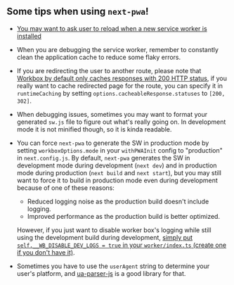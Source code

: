 ## Some tips when using `next-pwa`!

- [You may want to ask user to reload when a new service worker is installed](/examples/lifecycle/pages/index.tsx#L20-L41)

- When you are debugging the service worker, remember to constantly clean the application cache to reduce some flaky errors.

- If you are redirecting the user to another route, please note that [Workbox by default only caches responses with 200 HTTP status](https://developer.chrome.com/docs/workbox/modules/workbox-cacheable-response#what_are_the_defaults), if you really want to cache redirected page for the route, you can specify it in `runtimeCaching` by setting `options.cacheableResponse.statuses` to `[200, 302]`.

- When debugging issues, sometimes you may want to format your generated `sw.js` file to figure out what's really going on. In development mode it is not minified though, so it is kinda readable.

- You can force `next-pwa` to generate the SW in production mode by setting `workboxOptions.mode` in your `withPWAInit` config to "production" in `next.config.js`. By default, `next-pwa` generates the SW in development mode during development (`next dev`) and in production mode during production (`next build` and `next start`), but you may still want to force it to build in production mode even during development because of one of these reasons:

  - Reduced logging noise as the production build doesn't include logging.
  - Improved performance as the production build is better optimized.

  However, if you just want to disable worker box's logging while still using the development build during development, [simply put `self.__WB_DISABLE_DEV_LOGS = true` in your `worker/index.ts` (create one if you don't have it)](/examples/custom-worker/worker/index.ts#L7-L10).

- Sometimes you have to use the `userAgent` string to determine your user's platform, and [ua-parser-js](https://www.npmjs.com/package/ua-parser-js) is a good library for that.
